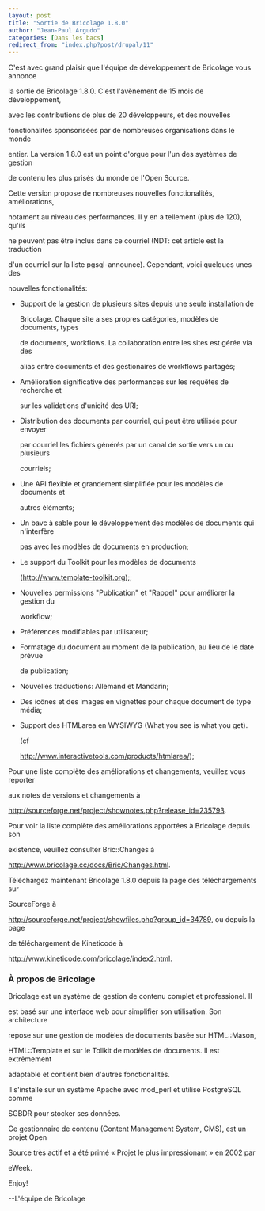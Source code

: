 ```yaml
---
layout: post
title: "Sortie de Bricolage 1.8.0"
author: "Jean-Paul Argudo"
categories: [Dans les bacs]
redirect_from: "index.php?post/drupal/11"
---
```



<p></p>

<!--more-->


<p>C'est avec grand plaisir que l'équipe de développement de Bricolage vous annonce

la sortie de Bricolage 1.8.0. C'est l'avènement de 15 mois de développement,

avec les contributions de plus de 20 développeurs, et des nouvelles

fonctionalités sponsorisées par de nombreuses organisations dans le monde

entier. La version 1.8.0 est un point d'orgue pour l'un des systèmes de gestion

de contenu les plus prisés du monde de l'Open Source.</p>

<p>

Cette version propose de nombreuses nouvelles fonctionalités, améliorations,

notament au niveau des performances. Il y en a tellement (plus de 120), qu'ils

ne peuvent pas être inclus dans ce courriel (NDT: cet article est la traduction

d'un courriel sur la liste pgsql-announce). Cependant, voici quelques unes des

nouvelles fonctionalités:</p>

<ul>

<li> Support de la gestion de plusieurs sites depuis une seule installation de

Bricolage. Chaque site a ses propres catégories, modèles de documents, types

de documents, workflows. La collaboration entre les sites est gérée via des

alias entre documents et des gestionaires de workflows partagés;

</li>

<li>

Amélioration significative des performances sur les requêtes de recherche et

sur les validations d'unicité des URI;

</li>

<li>

Distribution des documents par courriel, qui peut être utilisée pour envoyer

par courriel les fichiers générés par un canal de sortie vers un ou plusieurs

courriels;

</li>

<li>

Une API flexible et grandement simplifiée pour les modèles de documents et

autres éléments;

</li>

<li> Un bavc à sable pour le développement des modèles de documents qui n'interfère

pas avec les modèles de documents en production;

</li>

<li>

Le support du Toolkit pour les modèles de documents

(<a href="http://www.template-toolkit.org">http://www.template-toolkit.org</a>);;

</li>

<li>

Nouvelles permissions "Publication" et "Rappel" pour améliorer la gestion du

workflow;

</li>

<li>

Préférences modifiables par utilisateur;

</li>

<li>

Formatage du document au moment de la publication, au lieu de le date prévue

de publication;

</li>

<li>

Nouvelles traductions: Allemand et Mandarin;

</li>

<li>

Des icônes et des images en vignettes pour chaque document de type média;

</li>

<li>

Support des HTMLarea en WYSIWYG (What you see is what you get).

(cf <a href="http://www.interactivetools.com/products/htmlarea/">

http://www.interactivetools.com/products/htmlarea/</a>);

</li>

</ul>

<p>

Pour une liste complète des améliorations et changements, veuillez vous reporter

aux notes de versions et changements à

<a href="http://sourceforge.net/project/shownotes.php?release_id=235793">

http://sourceforge.net/project/shownotes.php?release_id=235793</a>.

</p>

<p>

Pour voir la liste complète des améliorations apportées à Bricolage depuis son

existence, veuillez consulter Bric::Changes à

<a href="http://www.bricolage.cc/docs/Bric/Changes.html">

http://www.bricolage.cc/docs/Bric/Changes.html</a>.

</p>

<p>

Téléchargez maintenant Bricolage 1.8.0 depuis la page des téléchargements sur

SourceForge à

<a href="http://sourceforge.net/project/showfiles.php?group_id=34789">

http://sourceforge.net/project/showfiles.php?group_id=34789</a>, ou depuis la page

de téléchargement de Kineticode à

<a href="http://www.kineticode.com/bricolage/index2.html">

http://www.kineticode.com/bricolage/index2.html</a>.

</p>

<h3>À propos de Bricolage</h3>

<p>

Bricolage est un système de gestion de contenu complet et professionel. Il

est basé sur une interface web pour simplifier son utilisation. Son architecture

repose sur une gestion de modèles de documents basée sur HTML::Mason,

HTML::Template et sur le Tollkit de modèles de documents. Il est extrêmement

adaptable et contient bien d'autres fonctionalités.

</p>

<p>

Il s'installe sur un système Apache avec mod_perl et utilise PostgreSQL comme

SGBDR pour stocker ses données.

</p>

<p>

Ce gestionnaire de contenu (Content Management System, CMS), est un projet Open

Source très actif et a été primé « Projet le plus impressionant » en 2002 par

eWeek.

</p>

<p>

Enjoy!

</p>

<p>

--L'équipe de Bricolage

</p>